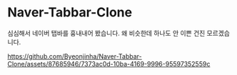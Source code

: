 # Naver-Tabbar-Clone

심심해서 네이버 탭바를 흉내내어 봤습니다. 왜 비슷한데 하나도 안 이쁜 건진 모르겠습니다.

https://github.com/Byeonjinha/Naver-Tabbar-Clone/assets/87685946/7373ac0d-10ba-4169-9996-95597352559c

